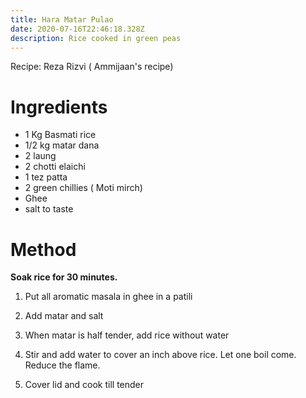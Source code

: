 ```yaml
---
title: Hara Matar Pulao
date: 2020-07-16T22:46:18.328Z
description: Rice cooked in green peas
---
```

Recipe: Reza Rizvi ( Ammijaan's recipe)
# Ingredients

* 1 Kg Basmati rice
* 1/2 kg matar dana
* 2 laung
* 2 chotti elaichi
* 1 tez patta
* 2 green chillies ( Moti mirch)
* Ghee 
* salt to taste

# Method

  **Soak rice for 30 minutes.**

1) Put all aromatic masala in ghee in a patili

 2) Add matar and salt

3) When matar is half tender, add rice without water

 4) Stir and add water to cover an inch above rice. Let one boil come. Reduce the flame.

 5) Cover lid and cook till tender